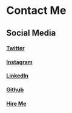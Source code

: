 # Contact Me

## Social Media

<a href="https://twitter.com/TomCroasdizzle" target="_window">

#### <Icon icon="twitter" prefix="fab"/> Twitter <span class="small-right"> <Icon icon="external-link-alt"/></span>
</a>
<a href="https://instagram.com/TomCroasdizzle" target="_window">

#### <Icon icon="instagram" prefix="fab"/> Instagram <span class="small-right"> <Icon icon="external-link-alt"/></span>
</a>
<a href="https://www.linkedin.com/in/thomas-croasdale-989b86197/" target="_window">

#### <Icon icon="linkedin" prefix="fab"/> LinkedIn <span class="small-right"> <Icon icon="external-link-alt"/></span>
</a>
<a href="https://github.com/TCroasdale" target="_window">

#### <Icon icon="github" prefix="fab"/> Github <span class="small-right"> <Icon icon="external-link-alt"/></span>
</a>
<a href="#" target="_window">

#### <Icon icon="money-bill-alt"/> Hire Me <span class="small-right"> <Icon icon="external-link-alt"/></span>
</a>